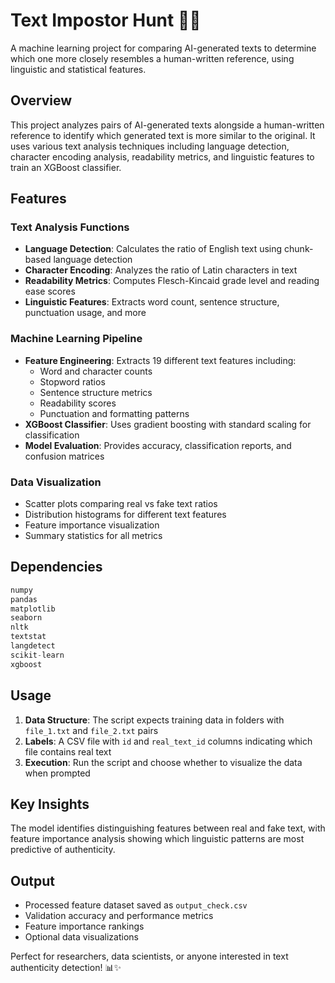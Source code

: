 # Text Impostor Hunt 🕵️‍♂️

A machine learning project for comparing AI-generated texts to determine which one more closely resembles a human-written reference, using linguistic and statistical features.

## Overview

This project analyzes pairs of AI-generated texts alongside a human-written reference to identify which generated text is more similar to the original. It uses various text analysis techniques including language detection, character encoding analysis, readability metrics, and linguistic features to train an XGBoost classifier.


## Features

### Text Analysis Functions
- **Language Detection**: Calculates the ratio of English text using chunk-based language detection
- **Character Encoding**: Analyzes the ratio of Latin characters in text
- **Readability Metrics**: Computes Flesch-Kincaid grade level and reading ease scores
- **Linguistic Features**: Extracts word count, sentence structure, punctuation usage, and more

### Machine Learning Pipeline
- **Feature Engineering**: Extracts 19 different text features including:
  - Word and character counts
  - Stopword ratios
  - Sentence structure metrics
  - Readability scores
  - Punctuation and formatting patterns
- **XGBoost Classifier**: Uses gradient boosting with standard scaling for classification
- **Model Evaluation**: Provides accuracy, classification reports, and confusion matrices

### Data Visualization
- Scatter plots comparing real vs fake text ratios
- Distribution histograms for different text features
- Feature importance visualization
- Summary statistics for all metrics

## Dependencies

```python
numpy
pandas
matplotlib
seaborn
nltk
textstat
langdetect
scikit-learn
xgboost
```

## Usage

1. **Data Structure**: The script expects training data in folders with `file_1.txt` and `file_2.txt` pairs
2. **Labels**: A CSV file with `id` and `real_text_id` columns indicating which file contains real text
3. **Execution**: Run the script and choose whether to visualize the data when prompted

## Key Insights

The model identifies distinguishing features between real and fake text, with feature importance analysis showing which linguistic patterns are most predictive of authenticity.

## Output

- Processed feature dataset saved as `output_check.csv`
- Validation accuracy and performance metrics
- Feature importance rankings
- Optional data visualizations

Perfect for researchers, data scientists, or anyone interested in text authenticity detection! 📊✨
